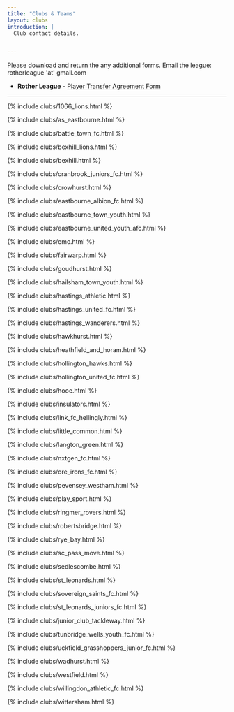 ```yaml
---
title: "Clubs & Teams"
layout: clubs
introduction: |
  Club contact details.


---
```


Please download and return the any additional forms. Email the league: rotherleague 'at' gmail.com


* **Rother League** - [Player Transfer Agreement Form](https://drive.google.com/file/d/1WQpPZ6XpOzpBA7OOJ5cFL-3AsP7IIkIq/view?usp=sharing)

<hr>

<!--1066 Lions -->
{% include clubs/1066_lions.html %}

<!--AS Eastbourne -->
{% include clubs/as_eastbourne.html %}

<!--Battle Town FC -->
{% include clubs/battle_town_fc.html %}

<!--BEXHILL LIONS -->
{% include clubs/bexhill_lions.html %}

<!--BEXHILL UTD	 -->
{% include clubs/bexhill.html %}

<!--Cranbrook Juniors FC-->
{% include clubs/cranbrook_juniors_fc.html %}

<!--Crowhurst FC -->
{% include clubs/crowhurst.html %}

<!--Eastbourne Albion FC -->
{% include clubs/eastbourne_albion_fc.html %}

<!--Eastbourne Town Youth -->
{% include clubs/eastbourne_town_youth.html %}

<!--Eastbourne United Youth AFC -->
{% include clubs/eastbourne_united_youth_afc.html %}

<!--EMC -->
{% include clubs/emc.html %}

<!--Fairwarp FC -->
{% include clubs/fairwarp.html %}


<!--Goudhurst Dynamos -->
{% include clubs/goudhurst.html %}


<!--Hailsham Town Youth -->
{% include clubs/hailsham_town_youth.html %}

<!--Hastings Athletic FC -->
{% include clubs/hastings_athletic.html %}

<!--Hastings United -->
{% include clubs/hastings_united_fc.html %}

<!--Hastings Wanderers -->
{% include clubs/hastings_wanderers.html %}

<!--Hawkhurst United -->
{% include clubs/hawkhurst.html %}

<!--Heathfield & Horam FC -->
{% include clubs/heathfield_and_horam.html %}

<!--Hollington Hawks -->
{% include clubs/hollington_hawks.html %}

<!--Hollington United FC -->
{% include clubs/hollington_united_fc.html %}

<!--Hooe FC -->
{% include clubs/hooe.html %}



<!--Insulators FC -->
{% include clubs/insulators.html %}


<!--Link FC Hellingly -->
{% include clubs/link_fc_hellingly.html %}

<!--Little Common -->
{% include clubs/little_common.html %}

<!--Laugton Green -->
{% include clubs/langton_green.html %}

<!--Nxtgen FC -->
{% include clubs/nxtgen_fc.html %}

<!--Ore Irons FC -->
{% include clubs/ore_irons_fc.html %}

<!--Pevensey & Westham JFC -->
{% include clubs/pevensey_westham.html %}

<!--Play Sport FC -->
{% include clubs/play_sport.html %}

<!--Ringmer Rovers Junior Football Club -->
{% include clubs/ringmer_rovers.html %}

<!--Robertsbridge United Juniors Football Club -->
{% include clubs/robertsbridge.html %}

<!--Rye Bay FC -->
{% include clubs/rye_bay.html %}

<!--S.C Pass+Move -->
{% include clubs/sc_pass_move.html %}

<!--Sedlescombe Rangers Football Club -->
{% include clubs/sedlescombe.html %}

<!--St Leonards FC -->
{% include clubs/st_leonards.html %}

<!--Sovereign Saints FC -->
{% include clubs/sovereign_saints_fc.html %}

<!--St Leonards Juniors FC -->
{% include clubs/st_leonards_juniors_fc.html %}



<!--The Junior Club Tackleway FC -->
{% include clubs/junior_club_tackleway.html %}

<!--Tunbridge Wells Youth FC  -->
{% include clubs/tunbridge_wells_youth_fc.html %}

<!--Uckfield Grasshoppers Junior FC  -->
{% include clubs/uckfield_grasshoppers_junior_fc.html %}




<!--Wadhurst United Junior FC -->
{% include clubs/wadhurst.html %}

<!--Westfield Youth FC -->
{% include clubs/westfield.html %}


<!--Willingdon Athletic FC-->
{% include clubs/willingdon_athletic_fc.html %}


<!--Wittersham FC-->
{% include clubs/wittersham.html %}



